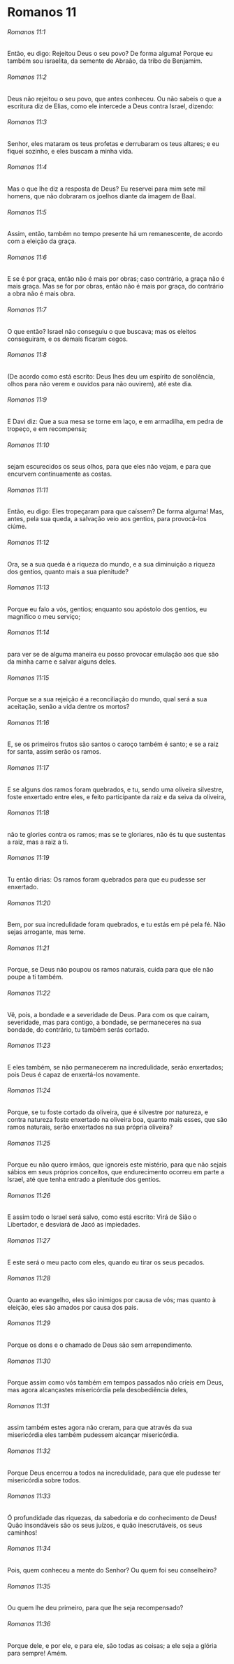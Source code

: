 # Romanos 11

###### Romanos 11:1

Então, eu digo: Rejeitou Deus o seu povo? De forma alguma! Porque eu também sou israelita, da semente de Abraão, da tribo de Benjamim.

###### Romanos 11:2

Deus não rejeitou o seu povo, que antes conheceu. Ou não sabeis o que a escritura diz de Elias, como ele intercede a Deus contra Israel, dizendo:

###### Romanos 11:3

Senhor, eles mataram os teus profetas e derrubaram os teus altares; e eu fiquei sozinho, e eles buscam a minha vida.

###### Romanos 11:4

Mas o que lhe diz a resposta de Deus? Eu reservei para mim sete mil homens, que não dobraram os joelhos diante da imagem de Baal.

###### Romanos 11:5

Assim, então, também no tempo presente há um remanescente, de acordo com a eleição da graça.

###### Romanos 11:6

E se é por graça, então não é mais por obras; caso contrário, a graça não é mais graça. Mas se for por obras, então não é mais por graça, do contrário a obra não é mais obra.

###### Romanos 11:7

O que então? Israel não conseguiu o que buscava; mas os eleitos conseguiram, e os demais ficaram cegos.

###### Romanos 11:8

(De acordo como está escrito: Deus lhes deu um espírito de sonolência, olhos para não verem e ouvidos para não ouvirem), até este dia.

###### Romanos 11:9

E Davi diz: Que a sua mesa se torne em laço, e em armadilha, em pedra de tropeço, e em recompensa;

###### Romanos 11:10

sejam escurecidos os seus olhos, para que eles não vejam, e para que encurvem continuamente as costas.

###### Romanos 11:11

Então, eu digo: Eles tropeçaram para que caíssem? De forma alguma! Mas, antes, pela sua queda, a salvação veio aos gentios, para provocá-los ciúme.

###### Romanos 11:12

Ora, se a sua queda é a riqueza do mundo, e a sua diminuição a riqueza dos gentios, quanto mais a sua plenitude?

###### Romanos 11:13

Porque eu falo a vós, gentios; enquanto sou apóstolo dos gentios, eu magnifico o meu serviço;

###### Romanos 11:14

para ver se de alguma maneira eu posso provocar emulação aos que são da minha carne e salvar alguns deles.

###### Romanos 11:15

Porque se a sua rejeição é a reconciliação do mundo, qual será a sua aceitação, senão a vida dentre os mortos?

###### Romanos 11:16

E, se os primeiros frutos são santos o caroço também é santo; e se a raiz for santa, assim serão os ramos.

###### Romanos 11:17

E se alguns dos ramos foram quebrados, e tu, sendo uma oliveira silvestre, foste enxertado entre eles, e feito participante da raiz e da seiva da oliveira,

###### Romanos 11:18

não te glories contra os ramos; mas se te gloriares, não és tu que sustentas a raiz, mas a raiz a ti.

###### Romanos 11:19

Tu então dirias: Os ramos foram quebrados para que eu pudesse ser enxertado.

###### Romanos 11:20

Bem, por sua incredulidade foram quebrados, e tu estás em pé pela fé. Não sejas arrogante, mas teme.

###### Romanos 11:21

Porque, se Deus não poupou os ramos naturais, cuida para que ele não poupe a ti também.

###### Romanos 11:22

Vê, pois, a bondade e a severidade de Deus. Para com os que caíram, severidade, mas para contigo, a bondade, se permaneceres na sua bondade, do contrário, tu também serás cortado.

###### Romanos 11:23

E eles também, se não permanecerem na incredulidade, serão enxertados; pois Deus é capaz de enxertá-los novamente.

###### Romanos 11:24

Porque, se tu foste cortado da oliveira, que é silvestre por natureza, e contra natureza foste enxertado na oliveira boa, quanto mais esses, que são ramos naturais, serão enxertados na sua própria oliveira?

###### Romanos 11:25

Porque eu não quero irmãos, que ignoreis este mistério, para que não sejais sábios em seus próprios conceitos, que endurecimento ocorreu em parte a Israel, até que tenha entrado a plenitude dos gentios.

###### Romanos 11:26

E assim todo o Israel será salvo, como está escrito: Virá de Sião o Libertador, e desviará de Jacó as impiedades.

###### Romanos 11:27

E este será o meu pacto com eles, quando eu tirar os seus pecados.

###### Romanos 11:28

Quanto ao evangelho, eles são inimigos por causa de vós; mas quanto à eleição, eles são amados por causa dos pais.

###### Romanos 11:29

Porque os dons e o chamado de Deus são sem arrependimento.

###### Romanos 11:30

Porque assim como vós também em tempos passados não críeis em Deus, mas agora alcançastes misericórdia pela desobediência deles,

###### Romanos 11:31

assim também estes agora não creram, para que através da sua misericórdia eles também pudessem alcançar misericórdia.

###### Romanos 11:32

Porque Deus encerrou a todos na incredulidade, para que ele pudesse ter misericórdia sobre todos.

###### Romanos 11:33

Ó profundidade das riquezas, da sabedoria e do conhecimento de Deus! Quão insondáveis são os seus juízos, e quão inescrutáveis, os seus caminhos!

###### Romanos 11:34

Pois, quem conheceu a mente do Senhor? Ou quem foi seu conselheiro?

###### Romanos 11:35

Ou quem lhe deu primeiro, para que lhe seja recompensado?

###### Romanos 11:36

Porque dele, e por ele, e para ele, são todas as coisas; a ele seja a glória para sempre! Amém.

